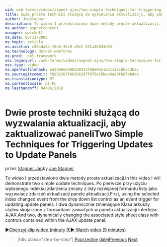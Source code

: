 ```yaml
---
uid: web-forms/videos/aspnet-ajax/two-simple-techniques-for-triggering-updates-to-update-panels
title: Dwie proste techniki służącą do wyzwalania aktualizacji, aby zaktualizować panele | Dokumentacja firmy Microsoft
author: JoeStagner
description: To wideo I przedstawiono dwie metody proste aktualizacji. Po pierwsze przy użyciu wybranego indeksu zdarzenia zmiany z listy rozwijanej formantu listy jako trig zdarzeń...
ms.author: aspnetcontent
manager: wpickett
ms.date: 03/13/2008
ms.topic: article
ms.assetid: c844da8a-10e6-45c9-a9e2-331a3b8d3e03
ms.technology: dotnet-webforms
ms.prod: .net-framework
msc.legacyurl: /web-forms/videos/aspnet-ajax/two-simple-techniques-for-triggering-updates-to-update-panels
msc.type: video
ms.openlocfilehash: a43b69ed3085b0413f88e9a51ad11a4c6ba43bac
ms.sourcegitcommit: f8852267f463b62d7f975e56bea9aa3f68fbbdeb
ms.translationtype: MT
ms.contentlocale: pl-PL
ms.lasthandoff: 04/06/2018
---
```

<a name="two-simple-techniques-for-triggering-updates-to-update-panels"></a><span data-ttu-id="75e13-104">Dwie proste techniki służącą do wyzwalania aktualizacji, aby zaktualizować paneli</span><span class="sxs-lookup"><span data-stu-id="75e13-104">Two Simple Techniques for Triggering Updates to Update Panels</span></span>
====================
<span data-ttu-id="75e13-105">przez [Stagner Jan](https://github.com/JoeStagner)</span><span class="sxs-lookup"><span data-stu-id="75e13-105">by [Joe Stagner](https://github.com/JoeStagner)</span></span>

<span data-ttu-id="75e13-106">To wideo I przedstawiono dwie metody proste aktualizacji.</span><span class="sxs-lookup"><span data-stu-id="75e13-106">In this video I will demonstrate two simple update techniques.</span></span> <span data-ttu-id="75e13-107">Po pierwsze przy użyciu wybranego indeksu zdarzenia zmiany z listy rozwijanej formantu listy jako wyzwalacz zdarzeń aktualizacji panele aktualizacji.</span><span class="sxs-lookup"><span data-stu-id="75e13-107">First, using the selected index changed event from the drop down list control as an event trigger for updating update panels.</span></span> <span data-ttu-id="75e13-108">I dwa dynamicznie zmieniające Klasa arkuszy stylów skojarzone z formantami zawartych w panelu aktualizacji interfejsu AJAX.</span><span class="sxs-lookup"><span data-stu-id="75e13-108">And two, dynamically changing the associated style sheet class with controls contained within the AJAX update panel.</span></span>

[<span data-ttu-id="75e13-109">&#9654;Obejrzyj klip wideo (minuty 9)</span><span class="sxs-lookup"><span data-stu-id="75e13-109">&#9654; Watch video (9 minutes)</span></span>](https://channel9.msdn.com/Blogs/ASP-NET-Site-Videos/two-simple-techniques-for-triggering-updates-to-update-panels)

> [!div class="step-by-step"]
> <span data-ttu-id="75e13-110">[Poprzednie](how-do-i-retrieve-values-from-server-side-ajax-controls.md)
> [dalej](use-aspnet-ajax-cascading-drop-down-control-to-access-a-database.md)</span><span class="sxs-lookup"><span data-stu-id="75e13-110">[Previous](how-do-i-retrieve-values-from-server-side-ajax-controls.md)
[Next](use-aspnet-ajax-cascading-drop-down-control-to-access-a-database.md)</span></span>
